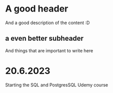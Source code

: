 # A good header

And a good description of the content :D

## a even better subheader

And things that are important to write here

# 20.6.2023
Starting the SQL and PostgresSQL Udemy course